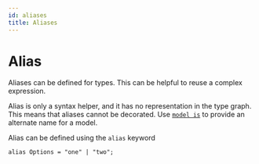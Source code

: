 ```yaml
---
id: aliases
title: Aliases
---
```


# Alias

Aliases can be defined for types. This can be helpful to reuse a complex expression.

Alias is only a syntax helper, and it has no representation in the type graph. This means that aliases cannot be decorated. Use [`model is`](./models.md) to provide an alternate name for a model.

Alias can be defined using the `alias` keyword

```cadl
alias Options = "one" | "two";
```

